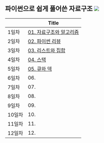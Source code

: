 ## 파이썬으로 쉽게 풀어쓴 자료구조 <img src="https://img.shields.io/badge/Python-3776AB?style=flat&logo=Python&logoColor=white"/>
| | Title | 
|-|-------|
| 1일차 | [01. 자료구조와 알고리즘](https://github.com/ChaCha0924/DATA-STRUCTURES-USING-PYTHON/blob/main/01.%20%EC%9E%90%EB%A3%8C%EA%B5%AC%EC%A1%B0%EC%99%80%20%EC%95%8C%EA%B3%A0%EB%A6%AC%EC%A6%98.ipynb) | 
| 2일차 | [02. 파이썬 리뷰](https://github.com/ChaCha0924/DATA-STRUCTURES-USING-PYTHON/blob/main/02.%20%ED%8C%8C%EC%9D%B4%EC%8D%AC%20%EB%A6%AC%EB%B7%B0.ipynb) | 
| 3일차 | [03. 리스트와 집합](https://github.com/ChaCha0924/DATA-STRUCTURES-USING-PYTHON/blob/main/03.%20%EB%A6%AC%EC%8A%A4%ED%8A%B8%EC%99%80%20%EC%A7%91%ED%95%A9.ipynb) | 
| 4일차 | [04. 스택](https://github.com/ChaCha0924/DATA-STRUCTURES-USING-PYTHON/blob/main/04.%20%EC%8A%A4%ED%83%9D.ipynb) | 
| 5일차 | [05. 큐와 덱](https://github.com/ChaCha0924/DATA-STRUCTURES-USING-PYTHON/blob/main/05.%20%ED%81%90%EC%99%80%20%EB%8D%B1.ipynb) | 
| 6일차 | 06. | 
| 7일차 | 07. | 
| 8일차 | 08. |
| 9일차 | 09. | 
| 10일차 | 10. | 
| 11일차 | 11. | 
| 12일차 | 12. | 
